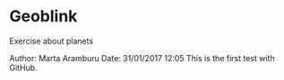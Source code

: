 # Geoblink
Exercise about planets


Author: Marta Aramburu
Date: 31/01/2017 12:05
This is the first test with GitHub.
